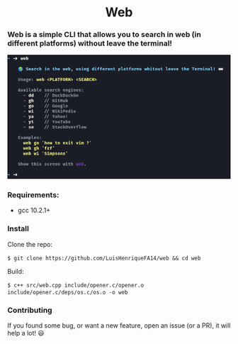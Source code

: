 <h1 align="center">Web</h1>

### Web is a simple CLI that allows you to search in web (in different platforms) without leave the terminal!

<img src="./static/print.png"/>

### Requirements:

- gcc 10.2.1+

### Install

Clone the repo:

```
$ git clone https://github.com/LuisHenriqueFA14/web && cd web
```

Build:

```
$ c++ src/web.cpp include/opener.c/opener.o include/opener.c/deps/os.c/os.o -o web
```

### Contributing

If you found some bug, or want a new feature, open an issue (or a PR), it will help a lot! :smiley:
